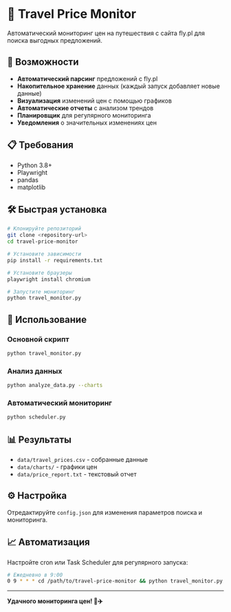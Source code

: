 # 🎯 Travel Price Monitor

Автоматический мониторинг цен на путешествия с сайта fly.pl для поиска выгодных предложений.

## 🚀 Возможности

- **Автоматический парсинг** предложений с fly.pl
- **Накопительное хранение** данных (каждый запуск добавляет новые данные)
- **Визуализация** изменений цен с помощью графиков
- **Автоматические отчеты** с анализом трендов
- **Планировщик** для регулярного мониторинга
- **Уведомления** о значительных изменениях цен

## 📋 Требования

- Python 3.8+
- Playwright
- pandas
- matplotlib

## 🛠 Быстрая установка

```bash
# Клонируйте репозиторий
git clone <repository-url>
cd travel-price-monitor

# Установите зависимости
pip install -r requirements.txt

# Установите браузеры
playwright install chromium

# Запустите мониторинг
python travel_monitor.py
```

## 🎯 Использование

### Основной скрипт
```bash
python travel_monitor.py
```

### Анализ данных
```bash
python analyze_data.py --charts
```

### Автоматический мониторинг
```bash
python scheduler.py
```

## 📊 Результаты

- `data/travel_prices.csv` - собранные данные
- `data/charts/` - графики цен
- `data/price_report.txt` - текстовый отчет

## ⚙️ Настройка

Отредактируйте `config.json` для изменения параметров поиска и мониторинга.

## 📈 Автоматизация

Настройте cron или Task Scheduler для регулярного запуска:

```bash
# Ежедневно в 9:00
0 9 * * * cd /path/to/travel-price-monitor && python travel_monitor.py
```

---

**Удачного мониторинга цен! 🎯✈️**
